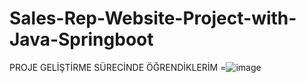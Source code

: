 # Sales-Rep-Website-Project-with-Java-Springboot
PROJE GELİŞTİRME SÜRECİNDE ÖĞRENDİKLERİM =![image](https://user-images.githubusercontent.com/92295749/213195219-5aa119f6-b8b8-42f8-a11d-0c46e7f61478.png)
